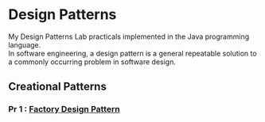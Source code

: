# Design Patterns
My Design Patterns Lab practicals implemented in the Java programming language. \
In software engineering, a design pattern is a general repeatable solution to a commonly occurring problem in software design.


## Creational Patterns

### Pr 1 : [Factory Design Pattern](https://github.com/aryanranderiya/Design-Patterns-in-Java/blob/main/Pr1_Factory.java)
